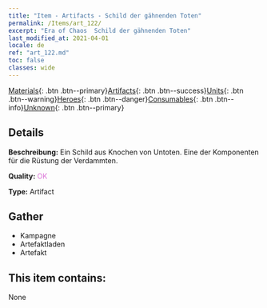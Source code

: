 ```yaml
---
title: "Item - Artifacts - Schild der gähnenden Toten"
permalink: /Items/art_122/
excerpt: "Era of Chaos  Schild der gähnenden Toten"
last_modified_at: 2021-04-01
locale: de
ref: "art_122.md"
toc: false
classes: wide
---
```

 [Materials](/de/Items/){: .btn .btn--primary}[Artifacts](/de/Items/Artifacts/){: .btn .btn--success}[Units](/de/Items/Units/){: .btn .btn--warning}[Heroes](/de/Items/Heroes/){: .btn .btn--danger}[Consumables](/de/Items/Consumables/){: .btn .btn--info}[Unknown](/de/Items/Unknown/){: .btn .btn--primary}

## Details
 **Beschreibung:** Ein Schild aus Knochen von Untoten. Eine der Komponenten für die Rüstung der Verdammten.

 **Quality:** <span style="color: #DA70D6">OK</span>

 **Type:** Artifact

## Gather

*    Kampagne 
*    Artefaktladen 
*    Artefakt 

## This item contains:

  None

